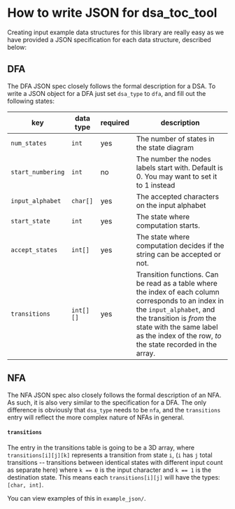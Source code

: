 # How to write JSON for dsa_toc_tool

Creating input example data structures for this library are really easy
as we have provided a JSON specification for each data structure, described below:

## DFA

The DFA JSON spec closely follows the formal description for a DSA. 
To write a JSON object for a DFA just set `dsa_type` to `dfa`, and fill out 
the following states:

| key               | data type | required | description                                                                                                                                                                                                                                              |
|-------------------|-----------|----------|----------------------------------------------------------------------------------------------------------------------------------------------------------------------------------------------------------------------------------------------------------|
| `num_states`      | `int`     | yes      | The number of states in the state diagram                                                                                                                                                                                                                |
| `start_numbering` | `int`     | no       | The number the nodes labels start with. Default is 0. You may want to set it to 1 instead                                                                                                                                                                |
| `input_alphabet`  | `char[]`  | yes      | The accepted characters on the input alphabet                                                                                                                                                                                                            |
| `start_state`     | `int`     | yes      | The state where computation starts.                                                                                                                                                                                                                      |
| `accept_states`   | `int[]`   | yes      | The state where computation decides if the string can be accepted or not.                                                                                                                                                                                |
| `transitions`     | `int[][]` | yes      | Transition functions. Can be read as a table where the index of each column corresponds to an index in the `input_alphabet`, and the transition is *from* the state with the same label as the index of the row, *to* the state recorded in the array.   |

## NFA

The NFA JSON spec also closely follows the formal description of an NFA. As such, it is also very similar to the 
specification for a DFA. The only difference is obviously that `dsa_type` needs to be `nfa`, and the `transitions` entry
will reflect the more complex nature of NFAs in general.

#### `transitions`

The entry in the transitions table is going to be a 3D array, where `transitions[i][j][k]` represents a transition from 
state `i`, (`i` has `j` total transitions -- transitions between identical states with different input count as separate here)
where `k == 0` is the input character and `k == 1` is the destination state. This means each `transitions[i][j]` will 
have the types: `[char, int]`.

You can view examples of this in `example_json/`.